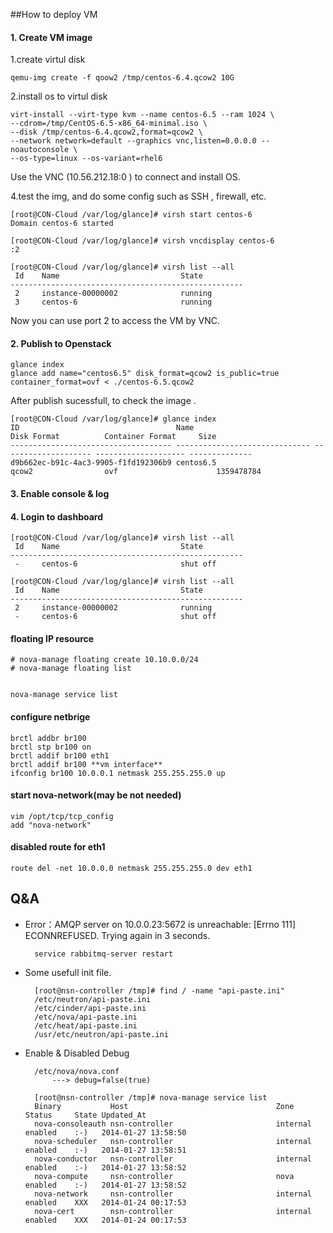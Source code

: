 ##How to deploy VM 
#### 1. Create VM image

1.create virtul disk     
   
	qemu-img create -f qoow2 /tmp/centos-6.4.qcow2 10G

2.install os to virtul disk   
	
    virt-install --virt-type kvm --name centos-6.5 --ram 1024 \ 
    --cdrom=/tmp/CentOS-6.5-x86_64-minimal.iso \
    --disk /tmp/centos-6.4.qcow2,format=qcow2 \
    --network network=default --graphics vnc,listen=0.0.0.0 --noautoconsole \
    --os-type=linux --os-variant=rhel6
    
Use the VNC (10.56.212.18:0 ) to connect and install OS.


4.test the img, and do some config such as  SSH , firewall, etc.
	   
	    
	[root@CON-Cloud /var/log/glance]# virsh start centos-6
	Domain centos-6 started
	
	[root@CON-Cloud /var/log/glance]# virsh vncdisplay centos-6
	:2
	
	[root@CON-Cloud /var/log/glance]# virsh list --all
	 Id    Name                           State
	----------------------------------------------------
	 2     instance-00000002              running
	 3     centos-6                       running
	   

Now you can use port 2 to access the VM by VNC.

#### 2.  Publish to Openstack
	glance index   
	glance add name="centos6.5" disk_format=qcow2 is_public=true container_format=ovf < ./centos-6.5.qcow2

After publish sucessfull, to check the image .

	[root@CON-Cloud /var/log/glance]# glance index
	ID                                   Name                           Disk Format          Container Format     Size
	------------------------------------ ------------------------------ -------------------- -------------------- --------------
	d9b662ec-b91c-4ac3-9905-f1fd192306b9 centos6.5                      qcow2                ovf                      1359478784

#### 3. Enable console & log

#### 4. Login to **dashboard** 
   
	[root@CON-Cloud /var/log/glance]# virsh list --all
	 Id    Name                           State
	----------------------------------------------------
	 -     centos-6                       shut off 
	
	[root@CON-Cloud /var/log/glance]# virsh list --all
	 Id    Name                           State
	----------------------------------------------------
	 2     instance-00000002              running
	 -     centos-6                       shut off
	 


#### floating IP resource
	
	# nova-manage floating create 10.10.0.0/24
	# nova-manage floating list


	nova-manage service list

#### configure netbrige
	
	brctl addbr br100
	brctl stp br100 on
	brctl addif br100 eth1
	brctl addif br100 **vm interface**
	ifconfig br100 10.0.0.1 netmask 255.255.255.0 up

	
#### start nova-network(may be not needed)

	vim /opt/tcp/tcp_config
	add "nova-network"
	
#### disabled route for eth1

	route del -net 10.0.0.0 netmask 255.255.255.0 dev eth1
	
	
## Q&A    
* Error：AMQP server on 10.0.0.23:5672 is unreachable: [Errno 111] ECONNREFUSED. Trying again in 3 seconds.

    	service rabbitmq-server restart


* Some usefull init file.    

    	[root@nsn-controller /tmp]# find / -name "api-paste.ini"    
    	/etc/neutron/api-paste.ini   
    	/etc/cinder/api-paste.ini    
    	/etc/nova/api-paste.ini    
    	/etc/heat/api-paste.ini   
    	/usr/etc/neutron/api-paste.ini      

* Enable & Disabled Debug   

    	/etc/nova/nova.conf 
		    ---> debug=false(true)

		[root@nsn-controller /tmp]# nova-manage service list
		Binary           Host                                 Zone             Status     State Updated_At
		nova-consoleauth nsn-controller                       internal         enabled    :-)   2014-01-27 13:58:50
		nova-scheduler   nsn-controller                       internal         enabled    :-)   2014-01-27 13:58:51
		nova-conductor   nsn-controller                       internal         enabled    :-)   2014-01-27 13:58:52
		nova-compute     nsn-controller                       nova             enabled    :-)   2014-01-27 13:58:52
		nova-network     nsn-controller                       internal         enabled    XXX   2014-01-24 00:17:53
		nova-cert        nsn-controller                       internal         enabled    XXX   2014-01-24 00:17:53
